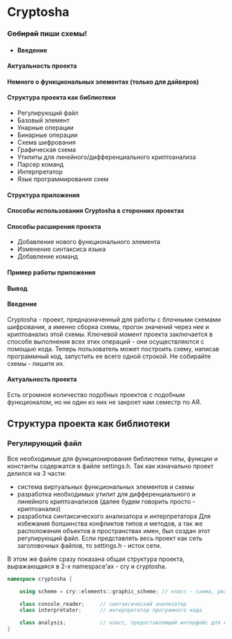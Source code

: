 # Cryptosha

### ~~Собирай~~ пиши схемы!

- #### Введение
#### Актуальность проекта
#### Немного о функциональных элементах (только для дайверов)
#### Структура проекта как библиотеки
- Регулирующий файл
- Базовый элемент
- Унарные операции
- Бинарные операции
- Схема шифрования
- Графическая схема
- Утилиты для линейного/дифференциального криптоанализа
- Парсер команд
- Интерпретатор
- Язык программирования схем

#### Структура приложения
#### Способы использования Cryptosha в сторонних проектах

#### Способы расширения проекта
- Добавление нового функционального элемента
- Изменение синтаксиса языка
- Добавление команд

#### Пример работы приложения 
#### Вывод 



#### Введение 
Cryptosha - проект, предназначенный для работы с блочными схемами шифрования, а именно сборка схемы, прогон значений через нее и криптоанализ этой схемы. 
Ключевой момент проекта заключается в способе выполнения всех этих операций - они осуществляются с помощью кода. Теперь пользователь может построить схему, 
написав программный код, запустить ее всего одной строкой. Не собирайте схемы - пишите их. 

#### Актуальность проекта 
Есть огромное количество подобных проектов с подобным функционалом, но ни один из них не закроет нам семестр по АЯ.

## Структура проекта как библиотеки
### Регулирующий файл

Все необходимые для функционирования библиотеки типы, функции и константы содержатся в файле settings.h. Так как изначально проект делился на 3 части:
- система виртуальных функциональных элементов и схемы
- разработка необходимых утилит для дифференциального и линейного криптоанализов (далее будем говорить просто - криптоанализ)
- разработка синтаксического анализатора и интерпретатора 
Для избежания болшинства конфликтов типов и методов, а так же расположения объектов в пространствах имен, был создан этот регулирующий файл. Если представлять весь проект как сеть заголовочных файлов, то settings.h - исток сети.

В этом же файле сразу показана общая структура проекта, выражающаяся в 2-х namespace'ах - cry и cryptosha.
```c++
namespace cryptosha {

	using scheme = cry::elements::graphic_scheme; // класс - схема, реализующая блочный шифр

	class console_reader;     // синтаксический анализатор
	class interpretator;      // интерпретатор програмного кода

	class analysis;           // класс, предоставляющий интерфейс для криптоанализа
}
```
